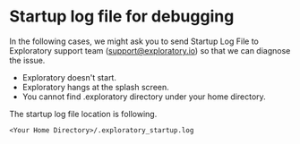 # Startup log file for debugging

In the following cases, we might ask you to send Startup Log File to Exploratory support team (support@exploratory.io) so that we can diagnose the issue.

* Exploratory doesn't start.
* Exploratory hangs at the splash screen.
* You cannot find .exploratory directory under your home directory.

The startup log file location is following. 

`<Your Home Directory>/.exploratory_startup.log`


